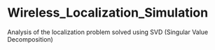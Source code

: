 Wireless_Localization_Simulation
================================

Analysis of the localization problem solved using SVD (Singular Value Decomposition)
